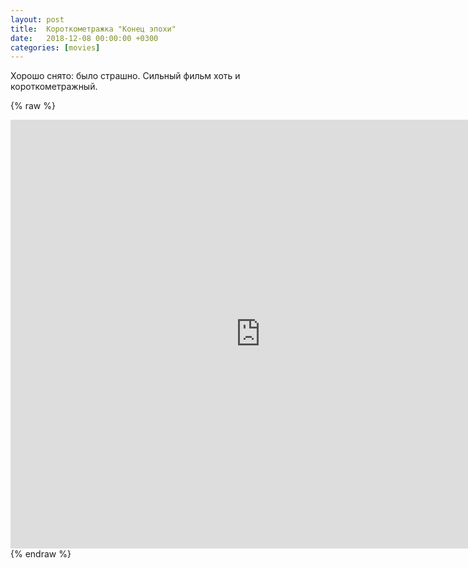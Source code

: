 ```yaml
---
layout: post
title:  Короткометражка "Конец эпохи"
date:   2018-12-08 00:00:00 +0300
categories: [movies]
---
```


Хорошо снято: было страшно. Сильный фильм хоть и короткометражный.

{% raw %}
<iframe width="800" height="686" src="https://www.youtube.com/embed/m0ug4OYhQg4" frameborder="0"  allowfullscreen></iframe>
{% endraw %}